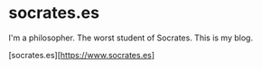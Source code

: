 # socrates.es

I'm a philosopher. The worst student of Socrates. This is my blog. 

[socrates.es][https://www.socrates.es]